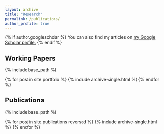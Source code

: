 ```yaml
---
layout: archive
title: "Research"
permalink: /publications/
author_profile: true
---
```


{% if author.googlescholar %}
  You can also find my articles on <u><a href="{{author.googlescholar}}">my Google Scholar profile</a>.</u>
{% endif %}

## Working Papers

{% include base_path %}

{% for post in site.portfolio %}
  {% include archive-single.html %}
{% endfor %}

## Publications

{% include base_path %}

{% for post in site.publications reversed %}
  {% include archive-single.html %}
{% endfor %}
